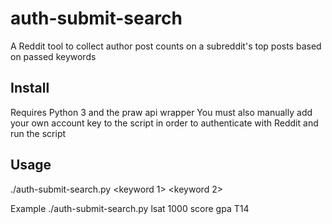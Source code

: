 # auth-submit-search
A Reddit tool to collect author post counts on a subreddit's top posts based on passed keywords

## Install
Requires Python 3 and the praw api wrapper
You must also manually add your own account key to the script in order to authenticate with Reddit and run the script

## Usage

./auth-submit-search.py <subreddit> <number of posts> <keyword 1> <keyword 2> <keyword n>

Example
./auth-submit-search.py lsat 1000 score gpa T14
